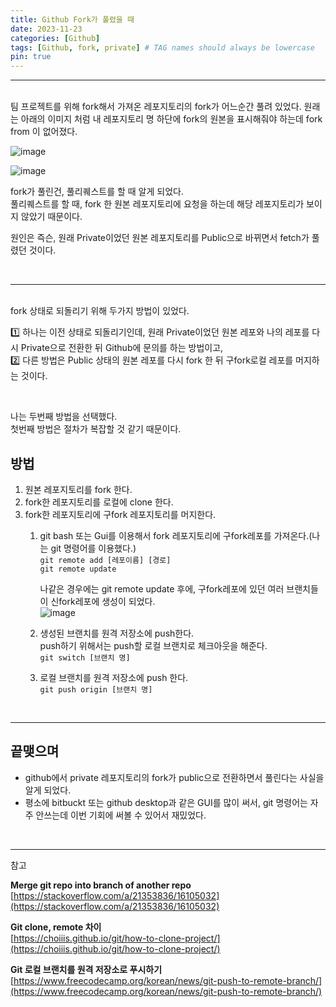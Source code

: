 ```yaml
---
title: Github Fork가 풀렸을 때
date: 2023-11-23
categories: [Github]
tags: [Github, fork, private] # TAG names should always be lowercase
pin: true
---
```


***
<br>
팀 프로젝트를 위해 fork해서 가져온 레포지토리의 fork가 어느순간 풀려 있었다.  
원래는 아래의 이미지 처럼 내 레포지토리 명 하단에 fork의 원본을 표시해줘야 하는데 fork from 이 없어졌다.  

![image](https://github.com/kokiok3/OlymPos/assets/84312457/89b9a5b8-621b-4bcf-9f24-4499e03a76c3)

![image](https://github.com/kokiok3/OlymPos/assets/84312457/7f5d161a-12e3-499c-aa3f-0c205dd10a35)  

fork가 풀린건, 풀리퀘스트를 할 때 알게 되었다.  
풀리퀘스트를 할 때, fork 한 원본 레포지토리에 요청을 하는데 해당 레포지토리가 보이지 않았기 때문이다.  

원인은 즉슨, 원래 Private이었던 원본 레포지토리를 Public으로 바뀌면서 fetch가 풀렸던 것이다.

<br>

***
<br>
fork 상태로 되돌리기 위해 두가지 방법이 있었다.  

1️⃣ 하나는 이전 상태로 되돌리기인데, 원래 Private이었던 원본 레포와 나의 레포를 다시 Private으로 전환한 뒤 Github에 문의를 하는 방법이고,  
2️⃣ 다른 방법은 Public 상태의 원본 레포를 다시 fork 한 뒤 구fork로컬 레포를 머지하는 것이다.  

<br>

나는 두번째 방법을 선택했다.  
첫번째 방법은 절차가 복잡할 것 같기 때문이다.  

## 방법

1. 원본 레포지토리를 fork 한다.
2. fork한 레포지토리를 로컬에 clone 한다.
3. fork한 레포지토리에 구fork 레포지토리를 머지한다.
   1. git bash 또는 Gui를 이용해서 fork 레포지토리에 구fork레포를 가져온다.(나는 git 명령어를 이용했다.)  
      `git remote add [레포이름] [경로]`  
      `git remote update`  

      나같은 경우에는 git remote update 후에, 구fork레포에 있던 여러 브랜치들이 신fork레포에 생성이 되었다.  
        ![image](https://github.com/kokiok3/OlymPos/assets/84312457/7af52c39-c65b-467b-90c2-f424ba2c1ff6)  

    2. 생성된 브랜치를 원격 저장소에 push한다.  
       push하기 위해서는 push할 로컬 브랜치로 체크아웃을 해준다.  
       `git switch [브랜치 명]`  

    3. 로컬 브랜치를 원격 저장소에 push 한다.  
        `git push origin [브랜치 명]`  

<br>

---

## 끝맺으며
* github에서 private 레포지토리의 fork가 public으로 전환하면서 풀린다는 사실을 알게 되었다.
* 평소에 bitbuckt 또는 github desktop과 같은 GUI를 많이 써서, git 명령어는 자주 안쓰는데 이번 기회에 써볼 수 있어서 재밌었다.

<br>

---
참고

**Merge git repo into branch of another repo**  
[https://stackoverflow.com/a/21353836/16105032](https://stackoverflow.com/a/21353836/16105032)

**Git clone, remote 차이**  
[https://choiiis.github.io/git/how-to-clone-project/](https://choiiis.github.io/git/how-to-clone-project/)


**Git 로컬 브랜치를 원격 저장소로 푸시하기**  
[https://www.freecodecamp.org/korean/news/git-push-to-remote-branch/](https://www.freecodecamp.org/korean/news/git-push-to-remote-branch/)